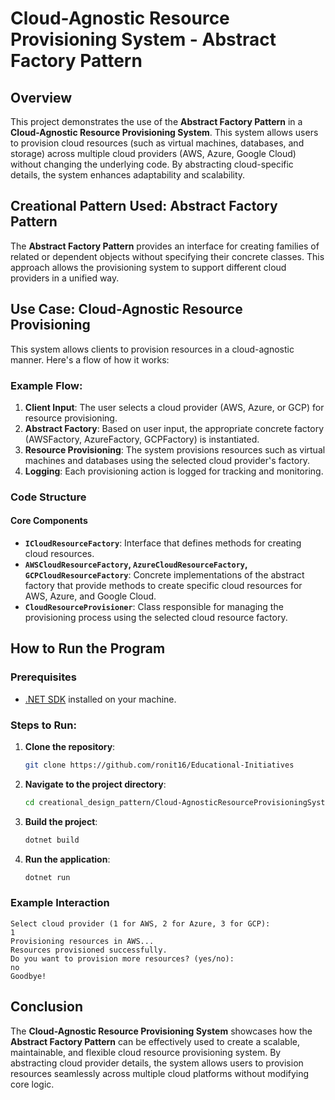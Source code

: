 # Cloud-Agnostic Resource Provisioning System - Abstract Factory Pattern

## Overview

This project demonstrates the use of the **Abstract Factory Pattern** in a **Cloud-Agnostic Resource Provisioning System**. This system allows users to provision cloud resources (such as virtual machines, databases, and storage) across multiple cloud providers (AWS, Azure, Google Cloud) without changing the underlying code. By abstracting cloud-specific details, the system enhances adaptability and scalability.

## Creational Pattern Used: Abstract Factory Pattern

The **Abstract Factory Pattern** provides an interface for creating families of related or dependent objects without specifying their concrete classes. This approach allows the provisioning system to support different cloud providers in a unified way.

## Use Case: Cloud-Agnostic Resource Provisioning

This system allows clients to provision resources in a cloud-agnostic manner. Here's a flow of how it works:

### Example Flow:

1. **Client Input**: The user selects a cloud provider (AWS, Azure, or GCP) for resource provisioning.
2. **Abstract Factory**: Based on user input, the appropriate concrete factory (AWSFactory, AzureFactory, GCPFactory) is instantiated.
3. **Resource Provisioning**: The system provisions resources such as virtual machines and databases using the selected cloud provider's factory.
4. **Logging**: Each provisioning action is logged for tracking and monitoring.

### Code Structure

#### Core Components

- **`ICloudResourceFactory`**: Interface that defines methods for creating cloud resources.
- **`AWSCloudResourceFactory`, `AzureCloudResourceFactory`, `GCPCloudResourceFactory`**: Concrete implementations of the abstract factory that provide methods to create specific cloud resources for AWS, Azure, and Google Cloud.
- **`CloudResourceProvisioner`**: Class responsible for managing the provisioning process using the selected cloud resource factory.

## How to Run the Program

### Prerequisites

- [.NET SDK](https://dotnet.microsoft.com/download) installed on your machine.

### Steps to Run:
1. **Clone the repository**:
   ```bash
   git clone https://github.com/ronit16/Educational-Initiatives
   ```
2. **Navigate to the project directory**:
   ```bash
   cd creational_design_pattern/Cloud-AgnosticResourceProvisioningSystem
   ```
3. **Build the project**:
   ```bash
   dotnet build
   ```
4. **Run the application**:
   ```bash
   dotnet run
   ```

### Example Interaction

```
Select cloud provider (1 for AWS, 2 for Azure, 3 for GCP):
1
Provisioning resources in AWS...
Resources provisioned successfully.
Do you want to provision more resources? (yes/no):
no
Goodbye!
```

## Conclusion

The **Cloud-Agnostic Resource Provisioning System** showcases how the **Abstract Factory Pattern** can be effectively used to create a scalable, maintainable, and flexible cloud resource provisioning system. By abstracting cloud provider details, the system allows users to provision resources seamlessly across multiple cloud platforms without modifying core logic.